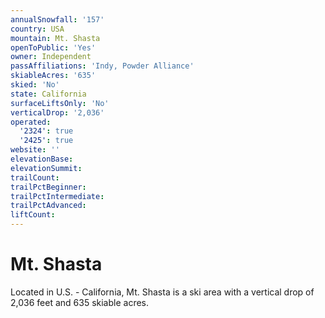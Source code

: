 ```yaml
---
annualSnowfall: '157'
country: USA
mountain: Mt. Shasta
openToPublic: 'Yes'
owner: Independent
passAffiliations: 'Indy, Powder Alliance'
skiableAcres: '635'
skied: 'No'
state: California
surfaceLiftsOnly: 'No'
verticalDrop: '2,036'
operated:
  '2324': true
  '2425': true
website: ''
elevationBase:
elevationSummit:
trailCount:
trailPctBeginner:
trailPctIntermediate:
trailPctAdvanced:
liftCount:
---
```



# Mt. Shasta

Located in U.S. - California, Mt. Shasta is a ski area with a vertical drop of 2,036 feet and 635 skiable acres.
